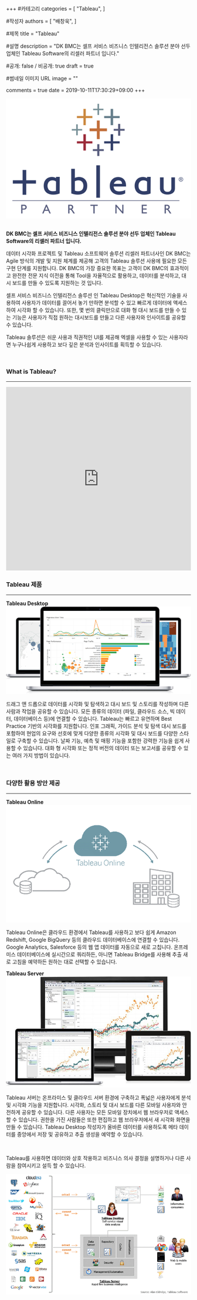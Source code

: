 +++
#카테고리
categories = [
    "Tableau",
]

#작성자
authors = [
    "배창욱",
]

#제목
title = "Tableau"

#설명
description = "DK BMC는 셀프 서비스 비즈니스 인텔리전스 솔루션 분야 선두 업체인 Tableau Software의 리셀러 파트너 입니다."

#공개: false / 비공개: true
draft = true

#썸네일 이미지 URL
image = ""

comments = true
date = 2019-10-11T17:30:29+09:00
+++

<!-- 게시글 내용 -->
<img src="/img/content/tableau_logo.png" alt="Tableau 로고" style="display:block;margin-left:auto;margin-right:auto;"/>

<br/>

**DK BMC는 셀프 서비스 비즈니스 인텔리전스 솔루션 분야 선두 업체인 Tableau Software의 리셀러 파트너 입니다.**

데이터 시각화 프로젝트 및 Tableau 소프트웨어 솔루션 리셀러 파트너사인 DK BMC는 Agile 방식의 개발 및 지원 체계를 제공해 고객의 Tableau 솔루션 사용에 필요한 모든 구현 단계를 지원합니다. DK BMC의 가장 중요한 목표는 고객이 DK BMC의 효과적이고 완전한 전문 지식 이전을 통해 Tool을 자율적으로 활용하고, 데이터를 분석하고, 대시 보드를 만들 수 있도록 지원하는 것 입니다.

셀프 서비스 비즈니스 인텔리전스 솔루션 인 Tableau Desktop은 혁신적인 기술을 사용하여 사용자가 데이터를 끌어서 놓기 만하면 분석할 수 있고 빠르게 데이터에 액세스하여 시각화 할 수 있습니다. 또한, 몇 번의 클릭만으로 대화 형 대시 보드를 만들 수 있는 기능은 사용자가 직접 원하는 대시보드를 만들고 다른 사용자와 인사이트를 공유할 수 있습니다.

Tableau 솔루션은 쉬운 사용과 직권적인 UI를 제공해 엑셀을 사용할 수 있는 사용자라면 누구나쉽게 사용하고 보다 깊은 분석과 인사이트를 획득할 수 있습니다.

<br/>

### What is Tableau?
-----------------
<iframe width="100%" height="500" src="https://www.youtube.com/embed/eHbEkAxnYSQ" frameborder="0" allow="accelerometer; autoplay; encrypted-media; gyroscope; picture-in-picture" allowfullscreen></iframe>

<br/>

### Tableau 제품
-------------------------


<div class="content-tableau">
    <b>Tableau Desktop</b>
    <img src="/img/content/t_1-1.png" alt=""/>
    <p>드래그 앤 드롭으로 데이터를 시각화 및 탐색하고 대시 보드 및 스토리를 작성하며 다른 사람과 작업을 공유할 수 있습니다. 모든 종류의 데이터 (파일, 클라우드 소스, 빅 데이터, 데이터베이스 등)에 연결할 수 있습니다. Tableau는 빠르고 유연하며 Best Practice 기반의 시각화를 지원합니다. 인포 그래픽, 가이드 분석 및 탐색 대시 보드를 포함하여 현업의 요구와 선호에 맞게 다양한 종류의 시각화 및 대시 보드를 다양한 스타일로 구축할 수 있습니다. 날짜 기능, 예측 및 매핑 기능을 포함한 강력한 기능을 쉽게 사용할 수 있습니다. 대화 형 시각화 또는 정적 버전의 데이터 또는 보고서를 공유할 수 있는 여러 가지 방법이 있습니다.</p>
</div>

<br/>

### 다양한 활용 방안 제공
-------------------------

<div class="content-tableau">
    <b>Tableau Online</b>
    <img src="/img/content/t_1-2.png" alt=""/>
    <p>Tableau Online은 클라우드 환경에서 Tableau를 사용하고 보다 쉽게 Amazon Redshift, Google BigQuery 등의 클라우드 데이터베이스에 연결할 수 있습니다. Google Analytics, Salesforce 등의 웹 앱 데이터를 자동으로 새로 고칩니다. 온프레미스 데이터베이스에 실시간으로 쿼리하든, 아니면 Tableau Bridge를 사용해 추출 새로 고침을 예약하든 원하는 대로 선택할 수 있습니다.</p>
</div>

<div class="content-tableau">
    <b>Tableau Server</b>
    <img src="/img/content/t_1-4.jpg" alt=""/>
    <p>Tableau 서버는 온프라미스 및 클라우드 서버 환경에 구축하고 폭넓은 사용자에게 분석 및 시각화 기능을 지원합니다. 시각화, 스토리 및 대시 보드를 다른 모바일 사용자와 안전하게 공유할 수 있습니다. 다른 사용자는 모든 모바일 장치에서 웹 브라우저로 액세스 할 수 있습니다. 권한을 가진 사람들은 또한 편집하고 웹 브라우저에서 새 시각화 화면을 만들 수 있습니다. Tableau Desktop 작성자가 올바른 데이터를 사용하도록 메타 데이터를 중앙에서 저장 및 공유하고 추출 생성을 예약할 수 있습니다.
</p>
</div>

<br/>

Tableau를 사용하면 데이터와 상호 작용하고 비즈니스 의사 결정을 설명하거나 다른 사람을 참여시키고 설득 할 수 있습니다.

![](/img/content/t_1-5.png)

